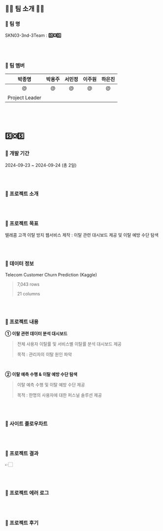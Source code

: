 ## 👋🏻 팀 소개 👋🏻
### 📌 팀 명
SKN03-3nd-3Team : **5️⃣❎5️⃣**

<br/><br/>

### 📌 팀 멤버
| 박종명 | 박용주 | 서민정 | 이주원 | 하은진 |
|:--:|:--:|:--:|:--:|:--:|
| @ | @ | @ | @ | @ |
|  |  |  |  |  |
| Project Leader |  |  |  |  |

<br/><br/><br/>

## 5️⃣❎5️⃣
### 📌 개발 기간
2024-09-23 ~ 2024-09-24 (총 2일)

<br/><br/>

### 📌 프로젝트 소개

 
 
<br/><br/>

### 📌 프로젝트 목표
텔레콤 고객 이탈 방지 웹서비스 제작
: 이탈 관련 대시보드 제공 및 이탈 예방 수단 탐색

<br/><br/>

### 📌 데이터 정보
Telecom Customer Churn Prediction (Kaggle)
> 7,043 rows
> 
> 21 columns


<br/><br/>

### 📌 프로젝트 내용
**① 이탈 관련 데이터 분석 대시보드**
>  전체 사용자 이탈률 및 서비스별 이탈률 분석 대시보드 제공 
>
>  목적 : 관리자의 이탈 원인 파악 

<br/>

**② 이탈 예측 수행 & 이탈 예방 수단 탐색**
> 이탈 예측 수행 및 이탈 예방 수단 제공 
>
> 목적 : 한명의 사용자에 대한 퍼스널 솔루션 제공

<br/><br/>

### 📌 사이트 플로우차트

<br/><br/>

### 📌 프로젝트 결과 

👉🏻 

<br/><br/>


### 📌 프로젝트 에러 로그


<br/><br/>

### 📌 프로젝트 후기


